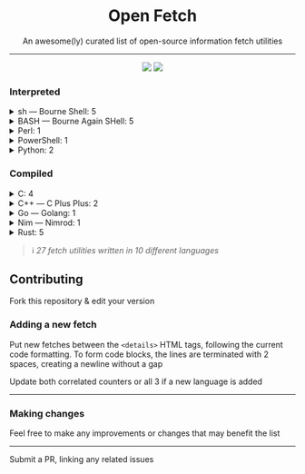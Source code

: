 <div align="center">
<h1>Open Fetch</h1>
An awesome(ly) curated list of open-source information fetch utilities
<hr>
<a href="#"><img src="https://awesome.re/badge.svg"/></a>
<a href="https://discord.gg/TstuWvDzXr">
<img src="https://discordapp.com/api/guilds/913584348937207839/widget.png?style=shield"/></a>
</div>

### Interpreted
<!-- sh -->
<details markdown='1'><summary>sh — Bourne Shell: 5</summary><div align="center">

**NNBnh/bfetch** — system  
`📠 Dynamic fetch displayer that SuperB`  
[<img style="height:200px;" src="https://user-images.githubusercontent.com/43980777/107769286-5a11a980-6d6a-11eb-9d65-ed07bf79a5c0.png"/>](https://github.com/NNBnh/bfetch)  
![](https://img.shields.io/github/stars/NNBnh/bfetch?style=social) &ensp;
![](https://img.shields.io/github/last-commit/NNBnh/bfetch?style=flat-square)  
<sub>Linux &check;</sub>

Software |
---|
<sub>OS, WM, shell, term, font</sub> |

---
**info-mono/diyfetch** — template  
`🧰📠 The ultimate fetch tool template`  
[<img style="height:200px;" src="https://user-images.githubusercontent.com/43980777/188278675-7adca8da-83d5-4e9c-b53e-fdb337a9da11.png#gh-dark-mode-only"/>](https://github.com/info-mono/diyfetch)  
![](https://img.shields.io/github/stars/info-mono/diyfetch?style=social) &ensp;
![](https://img.shields.io/github/last-commit/info-mono/diyfetch?style=flat-square)  
<sub>Linux &check;</sub>

---
**6gk/fet.sh** — system    
`🐢 a fetch written in posix shell without any external commands`  
[<img style="height:250px;" src="https://raw.githubusercontent.com/6gk/fet.sh/master/screenshot.png"/>](https://github.com/6gk/fet.sh)  
![](https://img.shields.io/github/stars/6gk/fet.sh?style=social) &ensp;
![](https://img.shields.io/github/last-commit/6gk/fet.sh?style=flat-square)  
<sub>Linux &check;</sub>

Software | Hardware
---|---
<sub>user, host, OS, shell, WM, uptime, host, kernel, pkgs, term</sub> | <sub>CPU, RAM</sub>

---
**ThatOneCalculator/NerdFetch** — system   
`A POSIX *nix fetch script using Nerdfonts`  
[<img style="height:200px;" src="https://blob.jortage.com/blobs/0/a51/0a511e297d66eee92e7cc729e70ca764da6a7bf53aec23d446f1cfbc7da7d9d799bbff5e2de8394f3397d0bee5c058c4c1192c6ae8f45e8ab3f82cd3cd8cb2c2"/>](https://github.com/ThatOneCalculator/NerdFetch)  
![](https://img.shields.io/github/stars/ThatOneCalculator/NerdFetch?style=social) &ensp;
![](https://img.shields.io/github/last-commit/ThatOneCalculator/NerdFetch?style=flat-square)  
<sub>Linux &check; Mac &check;</sub>

Software | Hardware
---|---
<sub>user, host, OS, kernel, pkgs, uptime</sub> | <sub>RAM</sub>

---
**dylanaraps/pfetch** — system   
`A pretty information fetch tool written in POSIX sh`  
[<img style="height:200px;" src="https://user-images.githubusercontent.com/6799467/65944518-68834d80-e421-11e9-9b14-6ca26a16108a.png"/>](https://github.com/dylanaraps/pfetch)  
![](https://img.shields.io/github/stars/dylanaraps/pfetch?style=social) &ensp;
![](https://img.shields.io/github/last-commit/dylanaraps/pfetch?style=flat-square)  
<sub>Linux &check; BSD &check; Mac &check; WSL &check;</sub>

Software | Hardware
---|---
<sub>user, host, OS, host, kernel, uptime, pkgs, shell</sub> | <sub>RAM</sub>

---
</div></details>
<!-- end sh -->

<!-- BASH -->
<details markdown='1'><summary>BASH — Bourne Again SHell: 5</summary><div align="center">

**cybardev/cutefetch** — system  
`Cute little sysinfo fetch script for use in screenshots`
[<img style="height:200px;" src="https://user-images.githubusercontent.com/50134239/161402429-2561a87a-3a89-42d4-ad7c-cefe4ef62fa2.png"/>](https://github.com/cybardev/cutefetch)  
![](https://img.shields.io/github/stars/cybardev/cutefetch?style=social) &ensp;
![](https://img.shields.io/github/last-commit/cybardev/cutefetch?style=flat-square)  
<sub>Linux &check; Mac &check;</sub>

Software |
---|
host, kernel, term, resolution, wifi |

**dylanaraps/neofetch** — system     
`🖼️ A command-line system information tool written in bash 3.2+`  
[<img style="height:200px;" src="https://camo.githubusercontent.com/857a5a0ccfa464dfcfd195902677aa3cb87a1f430a5f8a49574715c3263b72be/68747470733a2f2f692e696d6775722e636f6d2f6c55726b51424e2e706e67"/>](https://github.com/dylanaraps/neofetch)  
![](https://img.shields.io/github/stars/dylanaraps/neofetch?style=social) &ensp;
![](https://img.shields.io/github/last-commit/dylanaraps/neofetch?style=flat-square)  
<sub>Linux &check; BSD &check; Mac &check; Win &check;</sub>

Software | Hardware
---|---
<sub>user, host, OS, kernel, uptime, packages, shell, resolution, DE/WM, theme, icons, terminal, font</sub> | <sub>mobo, CPU, GPU, RAM</sub>

---
**Mangeshrex/rxfetch** — system    
`A custom system info fetching tool`  
[<img style="height:250px;" src="https://raw.githubusercontent.com/Mangeshrex/rxfetch/main/screenshots/ss.png"/>](https://github.com/Mangeshrex/rxfetch)  
![](https://img.shields.io/github/stars/Mangeshrex/rxfetch?style=social) &ensp;
![](https://img.shields.io/github/last-commit/Mangeshrex/rxfetch?style=flat-square)  
<sub>Linux &check;</sub>

Software | Hardware
---|---
<sub>OS, kernel, packages, shell, init, DE/WM, uptime</sub> | <sub>RAM, disk</sub>

---
**KittyKatt/screenFetch** — system  
`The Bash Screenshot Information Tool`
[<img style="height:200px;" src="https://raw.githubusercontent.com/joaorobertopb/screenfetch/master/img/screenfetch-wsl.png">](https://github.com/KittyKatt/screenFetch)  
![](https://img.shields.io/github/stars/KittyKatt/screenFetch?style=social) &ensp;
![](https://img.shields.io/github/last-commit/KittyKatt/screenFetch?style=flat-square)  
<sub>Linux &check; BSD &check; Mac &check;</sub>

Software | Hardware
---|---
<sub>user, host, OS, kernel, uptime, pkgs, shell</sub> | <sub>CPU, RAM</sub>

---
**wick3dr0se/sysfetch** — system  
`A super tiny system information fetch script`  
[<img style="height:250px;" src="https://raw.githubusercontent.com/wick3dr0se/sysfetch/master/screen.png">](https://github.com/wick3dr0se/sysfetch)  
![](https://img.shields.io/github/stars/wick3dr0se/sysfetch?style=social) &ensp;
![](https://img.shields.io/github/last-commit/wick3dr0se/sysfetch?style=flat-square)  
<sub>Linux &check;</sub>

Software | Hardware
---|---
<sub>user, host, uptime, OS, arch, kernel, term, shell, DE/WM, theme, pkgs</sub> | <sub>CPU, GPU, mobo, disk, RAM</sub>

---
</div></details>
<!-- end BASH -->

<!-- Perl -->
<details markdown='1'><summary>Perl: 1</summary><div align="center">

**anhsirk0/fetch-master-6000** — system  
`Simple Dilbert themed system info-fetching tool`
[<img style="height:200px;" src="https://raw.githubusercontent.com/anhsirk0/fetch-master-6000/master/screenshots/all1.png">](https://github.com/anhsirk0/fetch-master-6000)  
![](https://img.shields.io/github/stars/anhsirk0/fetch-master-6000?style=social) &ensp;
![](https://img.shields.io/github/last-commit/anhsirk0/fetch-master-6000?style=flat-square)  
<sub>Linux &check; Mac &check;</sub>

Software |
---|
<sub>OS, kernel, DE, shell, uptime, pkgs</sub> |

---
</div></details>
<!-- end Perl -->

<!-- PowerShell -->
<details markdown='1'><summary>PowerShell: 1</summary><div align="center">

**kiedtl/winfetch** — system  
`🛠 A command-line system information utility written in PowerShell`  
[<img style="height:250px;" src="https://user-images.githubusercontent.com/46838874/109414247-f75e1600-79d7-11eb-90ea-d28d417b1654.png">](https://github.com/kiedtl/winfetch)  
![](https://img.shields.io/github/stars/kiedtl/winfetch?style=social) &ensp;
![](https://img.shields.io/github/last-commit/kiedtl/winfetch?style=flat-square)  
<sub>Win &check;</sub>

Software | Hardware
---|---
<sub>user, host, OS, kernel, uptime, pkgs, shell, resolution, term</sub> | <sub>CPU, GPU, RAM, disk, battery</sub>

---
</div></details>
<!-- end PowerShell -->

<!-- Python -->
<details markdown='1'><summary>Python: 2</summary><div align="center">

**HorlogeSkynet/archey4** — system  
`💻 Maintained fork of the original Archey (Linux) system tool`  
[<img style="height:200px;" src="https://camo.githubusercontent.com/2ed9dd62bafd5b58e6e034accd4e764c753324d4d7ccf1e385a2fb1834f76d40/68747470733a2f2f626c6f672e73616d75656c2e646f6d61696e732f696d672f626c6f672f7468652d6172636865792d70726f6a6563742d776861742d692d76652d646563696465642d746f2d646f2e706e673f76342e31342e302e30">](https://github.com/HorlogeSkynet/archey4)  
![](https://img.shields.io/github/stars/HorlogeSkynet/archey4?style=social) &ensp;
![](https://img.shields.io/github/last-commit/HorlogeSkynet/archey4?style=flat-square)  
<sub>Linux &check; BSD &check; Mac &check; WSL &check;</sub>

Software | Hardware
---|---
<sub>user, host, OS, kernel, uptime, processes, DE/WM, shell, term, pkgs, IP</sub> | <sub>mobo, loads, temps, CPU, GPU, RAM, disk</sub>

---
**hykilpikonna/hyfetch** — system  
`🖼️ 🏳️‍⚧️ Neofetch with LGBTQ pride flags!`  
[<img style="height:250px;" src="https://user-images.githubusercontent.com/22280294/162614541-af2b4660-f1f7-4287-b978-1aa2266ac70f.png">](https://github.com/hykilpikonna/hyfetch)  
![](https://img.shields.io/github/stars/hykilpikonna/hyfetch?style=social) &ensp;
![](https://img.shields.io/github/last-commit/hykilpikonna/hyfetch?style=flat-square)  
<sub>Linux &check; BSD &check; Mac &check; Win &check;</sub>

Software | Hardware
---|---
<sub>user, host, OS, kernel, uptime, pkgs, shell, resolution, DE/WM, theme, icons, term</sub> | <sub>mobo, CPU, GPU, RAM</sub>

---
</div></details>
<!-- end Python -->

### Compiled
<!-- C -->
<details markdown='1'><summary>C: 4</summary><div align="center">

**13-CF/afetch** — system    
`Simple system info written in C`
[<img style="height:250px;" src="https://raw.githubusercontent.com/13-CF/afetch/master/img/logo.png">](https://github.com/13-CF/afetch)  
![](https://img.shields.io/github/stars/13-CF/afetch?style=social) &ensp;
![](https://img.shields.io/github/last-commit/13-CF/afetch?style=flat-square)  
<sub>Linux &check; BSD &check; Mac &check;</sub>

Software |
---|
<sub>user, OS, kernel, uptime, shell, pkgs</sub> |

---
**alba4k/albafetch** — system  
`Faster neofetch alternative, written in C`
[<img style="height:200px;" src="https://raw.githubusercontent.com/alba4k/albafetch/master/images/albafetch_demo.png">](https://github.com/alba4k/albafetch)  
![](https://img.shields.io/github/stars/alba4k/albafetch?style=social) &ensp;
![](https://img.shields.io/github/last-commit/alba4k/albafetch?style=flat-square)  
<sub>Linux &check; Mac &check;</sub>

Software | Hardware
---|---
<sub>user, host, uptime, OS, arch, kernel, DE/WM, shell, term, pkgs, BIOS, </sub> | <sub>mobo, CPU, GPU, RAM</sub>

---
**Dr-Noob/cpufetch** — cpu  
`Simple yet fancy CPU architecture fetching tool`  
[<img style="height:200px;" src="https://raw.githubusercontent.com/Dr-Noob/cpufetch/master/pictures/epyc.png">](https://github.com/Dr-Noob/cpufetch)  
![](https://img.shields.io/github/stars/Dr-Noob/cpufetch?style=social) &ensp;
![](https://img.shields.io/github/last-commit/Dr-Noob/cpufetch?style=flat-square)  
<sub>Linux &check; BSD &check; Mac &check; Win &check;</sub>

Hardware |
:---:|
<sub>CPU</sub> |

---
**LinusDierheimer/fastfetch** — system   
`Like neofetch, but much faster because written in C`  
[<img style="height:200px;" src="https://raw.githubusercontent.com/LinusDierheimer/fastfetch/master/screenshots/example1.png">](https://github.com/LinusDierheimer/fastfetch)  
![](https://img.shields.io/github/stars/LinusDierheimer/fastfetch?style=social) &ensp;
![](https://img.shields.io/github/last-commit/LinusDierheimer/fastfetch?style=flat-square)  
<sub>Linux &check; BSD &check; Mac &check;</sub>

Software | Hardware
---|---
<sub>user, host, OS, kernel, uptime, pkgs, shell, resolution, DE/WM, theme, icons, font, cursor, term, locale</sub> | <sub>mobo, CPU, GPU, RAM, disk, battery</sub>

---
</div></details>
<!-- end C -->

<!-- C++ -->
<details markdown='1'><summary>C++ — C Plus Plus: 2</summary><div align="center">

**mehedirm6244/sysfex** — system  
`Another system information fetching tool written in C++`  
[<img style="height:200px;" src="https://raw.githubusercontent.com/mehedirm6244/sysfex/main/res/sysf_1.png">](https://github.com/mehedirm6244/sysfex)  
![](https://img.shields.io/github/stars/mehedirm6244/sysfex?style=social) &ensp;
![](https://img.shields.io/github/last-commit/mehedirm6244/sysfex?style=flat-square)  
<sub>Linux &check;</sub>

Software | Hardware
---|---
<sub>host, OS, kernel, DE, pkgs, shell, resolution</sub> | <sub>mobo, RAM, CPU</sub>

---
**keremgokcek/tfetch** — system  
`tfetch is a system fetch tool written with C++`  
[<img style="height:200px;" src="https://user-images.githubusercontent.com/79412062/192159166-1f0f84b7-7c8b-4600-b1f3-09586b15875a.png">](https://github.com/keremgokcek/tfetch)  
![](https://img.shields.io/github/stars/keremgokcek/tfetch?style=social) &ensp;
![](https://img.shields.io/github/last-commit/keremgokcek/tfetch?style=flat-square)  
<sub>Linux &check;</sub>

Software | Hardware
---|---
<sub>OS, kernel, arch, term, uptime, resolution, shell, DE/WM</sub> | <sub>mobo, CPU, RAM</sub>

---
</div></details>
<!-- end C++ -->

<!-- Go -->
<details markdown='1'><summary>Go — Golang: 1</summary><div align="center">

**Rosettea/bunnyfetch** — system   
`🐰 Tiny system info fetch utility`  
[<img style="height:200px;" src="https://camo.githubusercontent.com/0f679ccea96329318a8cdb17965635961bfd00e7132cca2203c3cb02ce2cc16e/68747470733a2f2f736166652e6b617368696d612e6d6f652f6e3735773130307775756b732e706e67">](https://github.com/Rosettea/bunnyfetch)  
![](https://img.shields.io/github/stars/Rosettea/bunnyfetch?style=social) &ensp;
![](https://img.shields.io/github/last-commit/Rosettea/bunnyfetch?style=flat-square)  
<sub>Linux &check; BSD &check; Mac &check;</sub>

Software |
---|
<sub>user, host, OS, kernel, shell, WM</sub> |

---
</div></details>
<!-- end Go>

<!-- Nim -->
<details markdown='1'><summary>Nim — Nimrod: 1</summary><div align="center">

**unxsh/nitch** — system  
`nitch - incredibly fast system fetch written in nim`  
[<img style="height:250px;" src="https://camo.githubusercontent.com/5ed1daff8db121a3532f17e58f61f6e3aae2a194557778bfd42afaa7186ba218/68747470733a2f2f6d656469612e646973636f72646170702e6e65742f6174746163686d656e74732f3935353336323437373133373336323935342f3939373833393030353436303732353834312f323032322d30372d31365f31352d31355f312e706e67">](https://github.com/unxsh/nitch)  
![](https://img.shields.io/github/stars/unxsh/nitch?style=social) &ensp;
![](https://img.shields.io/github/last-commit/unxsh/nitch?style=flat-square)  
<sub>Linux &check;</sub>

Software | Hardware
---|---
<sub>user, host, OS, kernel, uptime, shell, pkgs</sub> | <sub>RAM</sub>

---
</div></details>
<!-- end Nim -->

<!-- Rust -->
<details markdown='1'><summary>Rust: 5</summary><div align="center">

**K4rakara/freshfetch** — system  
`A fresh take on neofetch`  
[<img style="height:200px;" src="https://raw.githubusercontent.com/K4rakara/freshfetch/master/readme/config-1.png">](https://github.com/K4rakara/freshfetch)  
![](https://img.shields.io/github/stars/K4rakara/freshfetch?style=social) &ensp;
![](https://img.shields.io/github/last-commit/K4rakara/freshfetch?style=flat-square)  
<sub>Linux &check;</sub>

Software | Hardware
---|---
<sub>user, host, OS, kernel, uptime, pkgs, shell, resolution, WM</sub> | <sub>CPU, GPU, RAM</sub>

---
**Gobidev/pfetch-rs** — system  
`A rewrite of the pfetch system information tool in Rust`
[<img style="height:200px;" src="https://user-images.githubusercontent.com/50576978/219375863-579c495d-8db8-4aa9-a4a6-348ecb2c849f.png">](https://github.com/Gobidev/pfetch-rs)  
![](https://img.shields.io/github/stars/Gobidev/pfetch-rs?style=social) &ensp;
![](https://img.shields.io/github/last-commit/Gobidev/pfetch-rs?style=flat-square)  
<sub>Linux &check; BSD &check; Mac &check;</sub>

Software | Hardware
---|---
<sub>user, host, OS, host, kernel, uptime, pkgs, shell</sub> | <sub>RAM</sub>

---
**Macchina-CLI/macchina** — system  
`A system information frontend, with an (unhealthy) emphasis on performance`  
[<img style="height:200px;" src="https://raw.githubusercontent.com/Macchina-CLI/macchina/main/assets/preview.png">](https://github.com/Macchina-CLI/macchina)  
![](https://img.shields.io/github/stars/Macchina-CLI/macchina?style=social) &ensp;
![](https://img.shields.io/github/last-commit/Macchina-CLI/macchina?style=flat-square)  
<sub>Linux &check; BSD &check; Mac &check; Win &check;</sub>

Software | Hardware
---|---
<sub>OS, term, shell, resolution, brightness, kernel, pkgs, IP, uptime</sub> | <sub>RAM, battery</sub>

---
**onefetch** — git  
`Git repository summary in your terminal`  
[<img style="height:200px;" src="https://raw.githubusercontent.com/o2sh/onefetch/main/assets/screenshot-1.png">](https://github.com/o2sh/onefetch)  
![](https://img.shields.io/github/stars/o2sh/onefetch?style=social) &ensp;
![](https://img.shields.io/github/last-commit/o2sh/onefetch?style=flat-square)  
 <sub>Linux &check; BSD &check; Mac &check; Win &check;</sub>
 
Features |
---|
<sub>user, version, project, created, languages, dependencies, authors, contributors, repo, commits, SLOC, size, license</sub> | 
 
---
**rsfetch** — system  
`Fast (~1ms execution time) and somewhat(?) minimal fetch program written in Rust`  
[<img height="200" src="https://raw.githubusercontent.com/rsfetch/rsfetch/master/Screenshots/new-logo.jpg">](https://github.com/Phate6660/rsfetch)  
![](https://img.shields.io/github/stars/Phate6660/rsfetch?style=social) &ensp;
![](https://img.shields.io/github/last-commit/Phate6660/rsfetch?style=flat-square)  
<sub>Linux &check; BSD &check;</sub>
 
Software |
---|
<sub>OS, kernel, editor, shell</sub> |
 
</div></details>
<!-- Rust -->

> :information_source: _27 fetch utilities written in 10 different languages_

## Contributing
Fork this repository & edit your version

### Adding a new fetch
Put new fetches between the `<details>` HTML tags, following the current code formatting. To form code blocks, the lines are terminated with 2 spaces, creating a newline without a gap

Update both correlated counters or all 3 if a new language is added

---
### Making changes
Feel free to make any improvements or changes that may benefit the list

---
Submit a PR, linking any related issues
